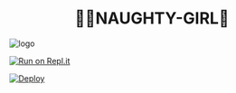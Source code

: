 <h1 align="center"><b> 🧚‍♂️NAUGHTY-GIRL🔞  </b></h1>

![logo](https://telegra.ph/file/81e95f82feec6f1465eba.jpg)

[![Run on Repl.it](https://repl.it/badge/github/quiec/whatsAlfa)](https://replit.com/@Devilser/Naughtygirl-QR)


[![Deploy](https://www.herokucdn.com/deploy/button.svg)](https://heroku.com/deploy?template=https://github.com/Ben-Monster/NAUGHTY-GIRL.git) 

     

